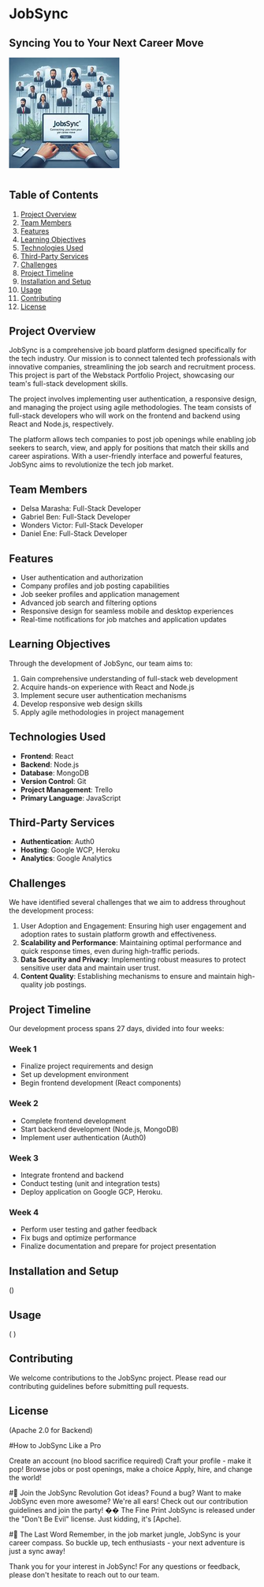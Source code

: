 # JobSync

## Syncing You to Your Next Career Move

![JobSync](https://github.com/Wondahs/alx-portfolio_project/blob/main/newDesign/src/assets/images/JobsSync.jpg?raw=true)

#

## Table of Contents
1. [Project Overview](#project-overview)
2. [Team Members](#team-members)
3. [Features](#features)
4. [Learning Objectives](#learning-objectives)
5. [Technologies Used](#technologies-used)
6. [Third-Party Services](#third-party-services)
7. [Challenges](#challenges)
8. [Project Timeline](#project-timeline)
9. [Installation and Setup](#installation-and-setup)
10. [Usage](#usage)
11. [Contributing](#contributing)
12. [License](#license)

## Project Overview

JobSync is a comprehensive job board platform designed specifically for the tech industry. Our mission is to connect talented tech professionals with innovative companies, streamlining the job search and recruitment process. This project is part of the Webstack Portfolio Project, showcasing our team's full-stack development skills.

The project involves implementing user authentication, a responsive design, and managing the project using agile methodologies. The team consists of full-stack developers who will work on the frontend and backend using React and Node.js, respectively.

The platform allows tech companies to post job openings while enabling job seekers to search, view, and apply for positions that match their skills and career aspirations. With a user-friendly interface and powerful features, JobSync aims to revolutionize the tech job market.

## Team Members

- Delsa Marasha: Full-Stack Developer
- Gabriel Ben: Full-Stack Developer
- Wonders Victor: Full-Stack Developer
- Daniel Ene: Full-Stack Developer

## Features

- User authentication and authorization
- Company profiles and job posting capabilities
- Job seeker profiles and application management
- Advanced job search and filtering options
- Responsive design for seamless mobile and desktop experiences
- Real-time notifications for job matches and application updates

## Learning Objectives

Through the development of JobSync, our team aims to:

1. Gain comprehensive understanding of full-stack web development
2. Acquire hands-on experience with React and Node.js
3. Implement secure user authentication mechanisms
4. Develop responsive web design skills
5. Apply agile methodologies in project management

## Technologies Used

- **Frontend**: React
- **Backend**: Node.js
- **Database**: MongoDB
- **Version Control**: Git
- **Project Management**: Trello
- **Primary Language**: JavaScript

## Third-Party Services

- **Authentication**: Auth0
- **Hosting**: Google WCP, Heroku
- **Analytics**: Google Analytics

## Challenges

We have identified several challenges that we aim to address throughout the development process:

1. User Adoption and Engagement: Ensuring high user engagement and adoption rates to sustain platform growth and effectiveness.
2. **Scalability and Performance**: Maintaining optimal performance and quick response times, even during high-traffic periods.
3. **Data Security and Privacy**: Implementing robust measures to protect sensitive user data and maintain user trust.
4. **Content Quality**: Establishing mechanisms to ensure and maintain high-quality job postings.

## Project Timeline

Our development process spans 27 days, divided into four weeks:

### Week 1
- Finalize project requirements and design
- Set up development environment
- Begin frontend development (React components)

### Week 2
- Complete frontend development
- Start backend development (Node.js, MongoDB)
- Implement user authentication (Auth0)

### Week 3
- Integrate frontend and backend
- Conduct testing (unit and integration tests)
- Deploy application on Google GCP, Heroku.

### Week 4
- Perform user testing and gather feedback
- Fix bugs and optimize performance
- Finalize documentation and prepare for project presentation

## Installation and Setup

()

## Usage

(  )

## Contributing

We welcome contributions to the JobSync project. Please read our contributing guidelines before submitting pull requests.

## License

(Apache 2.0 for Backend)

#How to JobSync Like a Pro

Create an account (no blood sacrifice required)
Craft your profile - make it pop!
Browse jobs or post openings, make a choice
Apply, hire, and change the world!

#🤝 Join the JobSync Revolution
Got ideas? Found a bug? Want to make JobSync even more awesome? We're all ears! Check out our contribution guidelines and join the party!
�� The Fine Print
JobSync is released under the "Don't Be Evil" license. Just kidding, it's [Apche].


#🌟 The Last Word
Remember, in the job market jungle, JobSync is your career compass. So buckle up, tech enthusiasts - your next adventure is just a sync away!


Thank you for your interest in JobSync! For any questions or feedback, please don't hesitate to reach out to our team.

